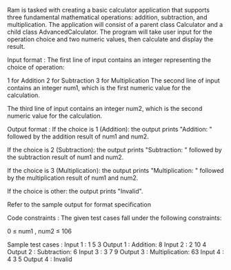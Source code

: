 Ram is tasked with creating a basic calculator application that supports three fundamental mathematical operations: addition, subtraction, and multiplication. The application will consist of a parent class Calculator and a child class AdvancedCalculator. The program will take user input for the operation choice and two numeric values, then calculate and display the result.

Input format :
The first line of input contains an integer representing the choice of operation:

1 for Addition
2 for Subtraction
3 for Multiplication
The second line of input contains an integer num1, which is the first numeric value for the calculation.

The third line of input contains an integer num2, which is the second numeric value for the calculation.

Output format :
If the choice is 1 (Addition): the output prints "Addition: " followed by the addition result of num1 and num2.

If the choice is 2 (Subtraction): the output prints "Subtraction: " followed by the subtraction result of num1 and num2.

If the choice is 3 (Multiplication): the output prints "Multiplication: " followed by the multiplication result of num1 and num2.

If the choice is other: the output prints "Invalid".



Refer to the sample output for format specification

Code constraints :
The given test cases fall under the following constraints:

0 ≤ num1 , num2 ≤ 106

Sample test cases :
Input 1 :
1
5
3
Output 1 :
Addition: 8
Input 2 :
2
10
4
Output 2 :
Subtraction: 6
Input 3 :
3
7
9
Output 3 :
Multiplication: 63
Input 4 :
4
3
5
Output 4 :
Invalid
